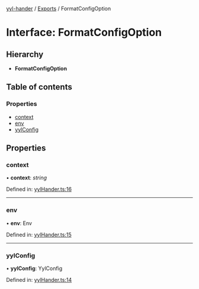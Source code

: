 [yyl-hander](../README.md) / [Exports](../modules.md) / FormatConfigOption

# Interface: FormatConfigOption

## Hierarchy

* **FormatConfigOption**

## Table of contents

### Properties

- [context](formatconfigoption.md#context)
- [env](formatconfigoption.md#env)
- [yylConfig](formatconfigoption.md#yylconfig)

## Properties

### context

• **context**: *string*

Defined in: [yylHander.ts:16](https://github.com/jackness1208/yyl-hander/blob/d810b2c/src/yylHander.ts#L16)

___

### env

• **env**: Env

Defined in: [yylHander.ts:15](https://github.com/jackness1208/yyl-hander/blob/d810b2c/src/yylHander.ts#L15)

___

### yylConfig

• **yylConfig**: YylConfig

Defined in: [yylHander.ts:14](https://github.com/jackness1208/yyl-hander/blob/d810b2c/src/yylHander.ts#L14)
